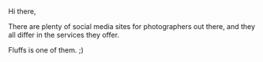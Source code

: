 Hi there,

There are plenty of social media sites for photographers out there, and they all differ in the services they offer.

Fluffs is one of them. ;)
